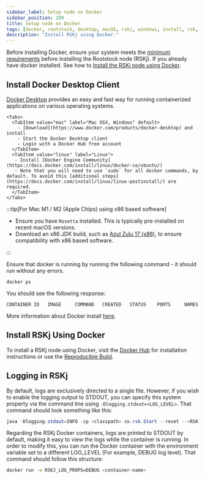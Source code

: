 ```yaml
---
sidebar_label: Setup node on Docker
sidebar_position: 200
title: Setup node on Docker
tags: [docker, rootstock, desktop, macOS, rskj, windows, install, rsk, node, how-to, network, requirements, mainnet, testnet, regtest]
description: "Install RSKj using Docker."
---
```


Before installing Docker, ensure your system meets the [minimum requirements](/node-operators/setup/requirements/) before installing the Rootstock node (RSKj).
If you already have docker installed. See how to [Install the RSKj node using Docker](#install-rskj-using-docker).

## Install Docker Desktop Client

[Docker Desktop](https://www.docker.com/products/docker-desktop/) provides an easy and fast way for running containerized applications on various operating systems.


````mdx-code-block
<Tabs>
  <TabItem value="mac" label="Mac OSX, Windows" default>
    - [Download](https://www.docker.com/products/docker-desktop) and install
    - Start the Docker Desktop client
    - Login with a Docker Hub free account
  </TabItem>
  <TabItem value="linux" label="Linux">
   - Install [Docker Engine Community](https://docs.docker.com/install/linux/docker-ce/ubuntu/)
   - Note that you will need to use `sudo` for all docker commands, by default. To avoid this [additional steps](https://docs.docker.com/install/linux/linux-postinstall/) are required.
  </TabItem>
</Tabs>
````

:::tip[For Mac M1 / M2 (Apple Chips) using x86 based software]

- Ensure you have `Rosetta` installed. This is typically pre-installed on recent macOS versions.
- Download an x86 JDK build, such as [Azul Zulu 17 (x86)](https://www.azul.com/downloads/?version=java-17-lts&os=macos&package=jdk#zulu), to ensure compatibility with x86 based software.

:::

Ensure that docker is running by running the following command - it should run without any errors.

```shell
docker ps
```

You should see the following response:

```text
CONTAINER ID   IMAGE     COMMAND   CREATED   STATUS    PORTS     NAMES
```

More information about Docker install [here](https://docs.docker.com/install/).

## Install RSKj Using Docker

To install a RSKj node using Docker, visit the [Docker Hub](https://hub.docker.com/r/rsksmart/rskj) for installation instructions or use the [Reproducible Build](/node-operators/setup/reproducible-build).

## Logging in RSKj

By default, logs are exclusively directed to a single file. However, if you wish to enable the logging output to STDOUT, you can specify this system property via the command line using `-Dlogging.stdout=<LOG_LEVEL>`. That command should look something like this:

```java
java -Dlogging.stdout=INFO -cp <classpath> co.rsk.Start --reset --<RSK network>
```

Regarding the RSKj Docker containers, logs are printed to STDOUT by default, making it easy to view the logs while the container is running. In order to modify this, you can run the Docker container with the environment variable set to a different LOG_LEVEL (For example, DEBUG log level). That command should follow this structure:

```bash
docker run -e RSKJ_LOG_PROPS=DEBUG <container-name>
```
